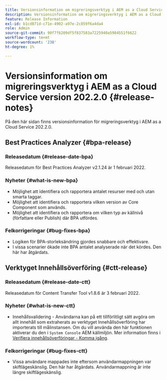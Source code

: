 ```yaml
---
title: Versionsinformation om migreringsverktyg i AEM as a Cloud Service version 202.2.0
description: Versionsinformation om migreringsverktyg i AEM as a Cloud Service version 202.2.0
feature: Release Information
exl-id: b1cd871d-c71e-4902-a97e-2c859f6a4da4
role: Admin
source-git-commit: 90f7f6209df5f837583a7225940a5984551f6622
workflow-type: tm+mt
source-wordcount: '238'
ht-degree: 1%

---
```


# Versionsinformation om migreringsverktyg i AEM as a Cloud Service version 202.2.0 {#release-notes}

På den här sidan finns versionsinformation för migreringsverktyg i AEM as a Cloud Service 202.2.0.

## Best Practices Analyzer {#bpa-release}

### Releasedatum {#release-date-bpa}

Releasedatum för Best Practices Analyzer v2.1.24 är 1 februari 2022.

### Nyheter {#what-is-new-bpa}

* Möjlighet att identifiera och rapportera antalet resurser med och utan smarta taggar.
* Möjlighet att identifiera och rapportera vilken version av Core Component som används.
* Möjlighet att identifiera och rapportera om vilken typ av källnivå (författare eller Publish) där BPA utfördes.

### Felkorrigeringar {#bug-fixes-bpa}

* Logiken för BPA-storleksändring gjordes snabbare och effektivare.
* I vissa scenarier ökade inte BPA antalet analyserade när det kördes. Den här har åtgärdats.

## Verktyget Innehållsöverföring {#ctt-release}

### Releasedatum {#release-date-ctt}

Releasedatum för Content Transfer Tool v1.8.6 är 3 februari 2022.

### Nyheter {#what-is-new-ctt}

* Innehållsvalidering - Användarna kan på ett tillförlitligt sätt avgöra om allt innehåll som extraherats av verktyget Innehållsöverföring har importerats till målinstansen. Om du vill använda den här funktionen aktiverar du den i `System Console` AEM källmiljön. Mer information finns i [Verifiera innehållsöverföringar - Komma igång](https://experienceleague.adobe.com/docs/experience-manager-cloud-service/content/migration-journey/cloud-migration/content-transfer-tool/validating-content-transfers.html?lang=sv-SE#getting-started).

### Felkorrigeringar {#bug-fixes-ctt}

* Vissa användare mappades inte eftersom användarmappningen var skiftlägeskänslig. Den här har åtgärdats. Användarmappning är inte längre skiftlägeskänslig.
